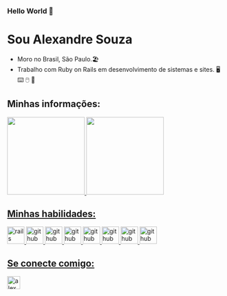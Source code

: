 ### Hello World 👋
# Sou Alexandre Souza
 - Moro no Brasil, São Paulo.🏖️ 
 - Trabalho com Ruby on Rails em desenvolvimento de sistemas e sites. :desktop_computer: :keyboard: :computer_mouse: 💾 

## Minhas informações:
<div>
  <a href="https://github.com/AlexandreDev06">
  <img height="180em" src="https://github-readme-stats.vercel.app/api?username=AlexandreDev06&show_icons=true&theme=radical&include_all_commits=true&count_private=true"/>
  <img height="180em" src="https://github-readme-stats.vercel.app/api/top-langs/?username=AlexandreDev06&layout=compact&langs_count=5&theme=radical&hide=php,c,java"/>
</div>

## Minhas habilidades:

<img src="https://cdn.jsdelivr.net/gh/devicons/devicon/icons/ruby/ruby-original.svg" alt="rails" width="40" height="40" style="max-width:100%;"></img>
<img src="https://cdn.jsdelivr.net/gh/devicons/devicon/icons/rails/rails-original-wordmark.svg" alt="github" width="40" height="40" style="max-width:100%;"/>
<img src="https://cdn.jsdelivr.net/gh/devicons/devicon/icons/css3/css3-original.svg" alt="github" width="40" height="40" style="max-width:100%;"></img>
<img src="https://cdn.jsdelivr.net/gh/devicons/devicon/icons/html5/html5-original.svg" alt="github" width="40" height="40" style="max-width:100%;"></img>
<img src ="https://cdn.jsdelivr.net/gh/devicons/devicon/icons/javascript/javascript-original.svg" alt="github" width="40" height="40" style="max-width:100%;"></img>
<img src="https://cdn.jsdelivr.net/gh/devicons/devicon/icons/java/java-original-wordmark.svg" alt="github" width="40" height="40" style="max-width:100%;"></img>
<img src="https://cdn.jsdelivr.net/gh/devicons/devicon/icons/vscode/vscode-original.svg" alt="github" width="40" height="40" style="max-width:100%;"></img>
<img src="https://cdn.jsdelivr.net/gh/devicons/devicon/icons/mysql/mysql-plain-wordmark.svg" alt="github" width="40" height="40" style="max-width:100%;"/>


## Se conecte comigo:
<a href="https://www.linkedin.com/in/alexandredev06/" target="_blank">
<img align="center" alt="alexandredev06-linkedin" height="30' width="40" src="https://cdn.jsdelivr.net/gh/devicons/devicon/icons/linkedin/linkedin-original.svg"style="max-width:100%;">
</a>

<!--
<a href="https://www.linkedin.com/in/alexandredev06/" target="_blank">
<img align="center" alt="alexandredev06-linkedin" height="30' width="40" src="https://img.shields.io/badge/LinkedIn-0077B5?style=for-the-badge&logo=linkedin&logoColor=white"style="max-width:100%;">
</a>
                                                           
![Alexandre's GitHub stats](https://github-readme-stats.vercel.app/api?username=anuraghazra&show_icons=true&theme=radical)
[![Top Langs](https://github-readme-stats.vercel.app/api/top-langs/?username=anuraghazra&layout=compact)](https://github.com/anuraghazra/github-readme-stats)

-->
